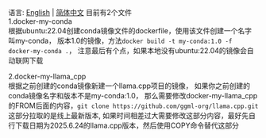 语言: [English](README-EN.md) | [简体中文](README.md)
目前有2个文件  
1.docker-my-conda  
根据ubuntu:22.04创建conda镜像文件的dockerfile，使用该文件创建一个名字叫my-conda，
版本1.0的镜像，方法`docker build -t my-conda:1.0 -f docker-my-conda .`，
注意最后有个点，如果本地没有ubuntu:22.04的镜像会自动联网下载 

2.docker-my-llama_cpp  
根据之前创建的conda镜像新建一个llama.cpp项目的镜像，
如果你之前创建的conda镜像名字和版本不是my-conda:1.0，
那么需要修改docker-my-llama_cpp的FROM后面的内容，`git clone https://github.com/ggml-org/llama.cpp.git`这部分拉取的是线上最新版本,
如果时间相差过大需要修改这部分内容，最好先自行下载日期为2025.6.24的llama.cpp版本，然后使用COPY命令替代这部分  


